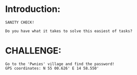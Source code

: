 Introduction:
=============
	SANITY CHECK!

	Do you have what it takes to solve this easiest of tasks?


CHALLENGE:
==========
	Go to the 'Pwnies' village and find the password!
	GPS coordinates: N 55 00.626' E 14 58.550'